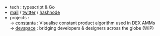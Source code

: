 - tech : typescript & Go
- [mail](mailto:neilchaudhary12@gmail.com) / [twitter](https://twitter.com/nielchaudhary09) / [hashnode](https://hashnode.com/@nielchaudhary)
- projects : <br/>
  → [constanta](https://constanta.vercel.app) : Visualise constant product algorithm used in DEX AMMs <br/>
  → [devspace](https://github.com/devspace-webapp) : bridging developers & designers across the globe (WIP) <br/>
  
